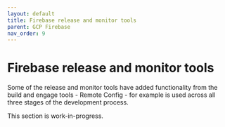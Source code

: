 ```yaml
---
layout: default
title: Firebase release and monitor tools
parent: GCP Firebase
nav_order: 9
---
```


# Firebase release and monitor tools

Some of the release and monitor tools have added functionality from the build and engage tools - Remote Config - for example is used across all three stages of the development process. 

This section is work-in-progress.